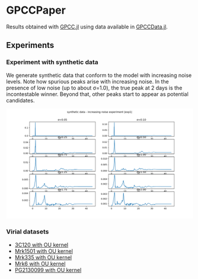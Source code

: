 # GPCCPaper

Results obtained with [GPCC.jl](https://github.com/ngiann/GPCC.jl) using data available in [GPCCData.jl](https://github.com/ngiann/GPCCData.jl).

## Experiments

### Experiment with synthetic data

We generate synthetic data  that conform to the model with increasing noise levels. Note how spurious peaks arise with increasing noise. In the presence of low noise (up to about σ=1.0), the true peak at 2 days is the incontestable winner. Beyond that, other peaks start to appear as potential candidates.

![exp1](plots/Synthetic/exp1_results.svg)

### Virial datasets

- [3C120 with OU kernel](https://rawcdn.githack.com/HITS-AIN/GPCCPaper/431c7f0d94779f7a6a638e125d46efd0834b2a74/plots/Virial/results__3C120_rho_10000_K_OU_Dt_0.2_R_13.jld2_delays_vs_prob.html)
- [Mrk1501 with OU kernel](https://rawcdn.githack.com/HITS-AIN/GPCCPaper/431c7f0d94779f7a6a638e125d46efd0834b2a74/plots/Virial/results__Mrk1501_rho_10000_K_OU_Dt_0.2_R_13.jld2_delays_vs_prob.html)
- [Mrk335 with OU kernel](https://rawcdn.githack.com/HITS-AIN/GPCCPaper/431c7f0d94779f7a6a638e125d46efd0834b2a74/plots/Virial/results__Mrk335_rho_10000_K_OU_Dt_0.2_R_13.jld2_delays_vs_prob.html)
- [Mrk6 with OU kernel](https://rawcdn.githack.com/HITS-AIN/GPCCPaper/431c7f0d94779f7a6a638e125d46efd0834b2a74/plots/Virial/results__Mrk6_rho_10000_K_OU_Dt_0.2_R_13.jld2_delays_vs_prob.html)
- [PG2130099 with OU kernel](https://rawcdn.githack.com/HITS-AIN/GPCCPaper/431c7f0d94779f7a6a638e125d46efd0834b2a74/plots/Virial/results__PG2130099_rho_10000_K_OU_Dt_0.2_R_13.jld2_delays_vs_prob.html)
